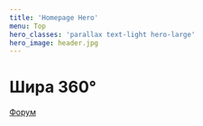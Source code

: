 ```yaml
---
title: 'Homepage Hero'
menu: Top
hero_classes: 'parallax text-light hero-large'
hero_image: header.jpg
---
```


# Шиpa 360°
[Форум](../../forum?classes=btn,btn-primary,btn-lg)






